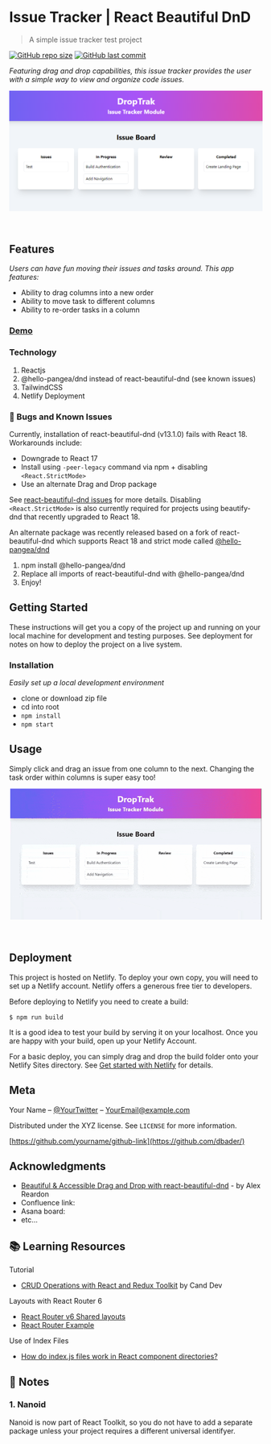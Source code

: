 # Issue Tracker | React Beautiful DnD
> A simple issue tracker test project

<!-- [![Netlify][netlify-img]][netlify-url] -->
[![GitHub repo size][github-img]][github-url]
[![GitHub last commit][github-commit]][github-url]

<!-- Badges to Add: Netlify build, twitter, license? -->

_Featuring drag and drop capabilities, this issue tracker provides the user with a simple way to view and organize code issues._

<p align="center">
  <img src="src/assets/issue-board.png" alt="Issue Board UI" width="700">
</p>

</br>

## Features

_Users can have fun moving their issues and tasks around. This app features:_
- Ability to drag columns into a new order
- Ability to move task to different columns
- Ability to re-order tasks in a column

### [Demo](https://friendly-redux-shopping-cart.netlify.app/)

### Technology

  1. Reactjs
  2. @hello-pangea/dnd instead of react-beautiful-dnd (see known issues)
  3. TailwindCSS
  4. Netlify Deployment

### :lady_beetle: Bugs and Known Issues

Currently, installation of react-beautiful-dnd (v13.1.0) fails with React 18. Workarounds include:
 - Downgrade to React 17
 - Install using `-peer-legacy` command via npm + disabling `<React.StrictMode>`
 - Use an alternate Drag and Drop package

See [react-beautiful-dnd issues](https://github.com/atlassian/react-beautiful-dnd/issues/2399) for more details. Disabling `<React.StrictMode>` is also currently required for projects using beautify-dnd that recently upgraded to React 18.

An alternate package was recently released based on a fork of react-beautiful-dnd which supports React 18 and strict mode called [@hello-pangea/dnd](https://www.npmjs.com/package/@hello-pangea/dnd)

   1. npm install @hello-pangea/dnd
   2. Replace all imports of react-beautiful-dnd with @hello-pangea/dnd
   3. Enjoy!

## Getting Started

These instructions will get you a copy of the project up and running on your local machine for development and testing purposes. See deployment for notes on how to deploy the project on a live system.

### Installation

_Easily set up a local development environment_

 - clone or download zip file
 - cd into root
 - `npm install`
 - `npm start`


## Usage

Simply click and drag an issue from one column to the next. Changing the task order within columns is super easy too!

<p align="center">
  <img src="src/assets/task-actions-gif.gif" alt="animated image of tasks being moved" width="500">
</p>

</br>


## Deployment

This project is hosted on Netlify. To deploy your own copy, you will need to set up a Netlify account. Netlify offers a generous free tier to developers.

Before deploying to Netlify you need to create a build:

```
$ npm run build
```

It is a good idea to test your build by serving it on your localhost. Once you are happy with your build, open up your Netlify Account.

For a basic deploy, you can simply drag and drop the build folder onto your Netlify Sites directory. See [Get started with Netlify](https://docs.netlify.com/get-started/) for details.

## Meta

Your Name – [@YourTwitter](https://twitter.com/dbader_org) – YourEmail@example.com

Distributed under the XYZ license. See ``LICENSE`` for more information.

[https://github.com/yourname/github-link](https://github.com/dbader/)


## Acknowledgments

* [Beautiful & Accessible Drag and Drop with react-beautiful-dnd][tutorial-url] - by Alex Reardon
* Confluence link:
* Asana board:
* etc...

## :books: Learning Resources

Tutorial
   - [CRUD Operations with React and Redux Toolkit](https://www.youtube.com/watch?v=SgnlgEEkqSo) by Cand Dev

Layouts with React Router 6
   - [React Router v6 Shared layouts](https://stackoverflow.com/questions/70236929/react-router-v6-shared-layouts)
   - [React Router Example](https://stackblitz.com/github/remix-run/react-router/tree/main/examples/basic?file=src%2FApp.tsx)

Use of Index Files
   - [How do index.js files work in React component directories?](https://stackoverflow.com/questions/44092341/how-do-index-js-files-work-in-react-component-directories)


## :memo: Notes

### 1. Nanoid
Nanoid is now part of React Toolkit, so you do not have to add a separate package unless your project requires a different universal identifyer.


<!-- Markdown link & img dfn's -->
[github-img]: https://img.shields.io/github/repo-size/lisawagner/beautiful-dnd-issue-tracker?logo=github&style=flat-square
[github-url]: https://github.com/lisawagner/beautiful-dnd-issue-tracker
[github-commit]: https://img.shields.io/github/last-commit/lisawagner/beautiful-dnd-issue-tracker?logo=github&style=flat-square

[netlify-img]: https://img.shields.io/netlify/8f53362b-5385-445d-bff8-fbf44086fa13?style=flat-square
[netlify-url]: https://todoodles-redux-toolkit-tailwind-app.netlify.app/

[tutorial-url]: https://egghead.io/courses/beautiful-and-accessible-drag-and-drop-with-react-beautiful-dnd